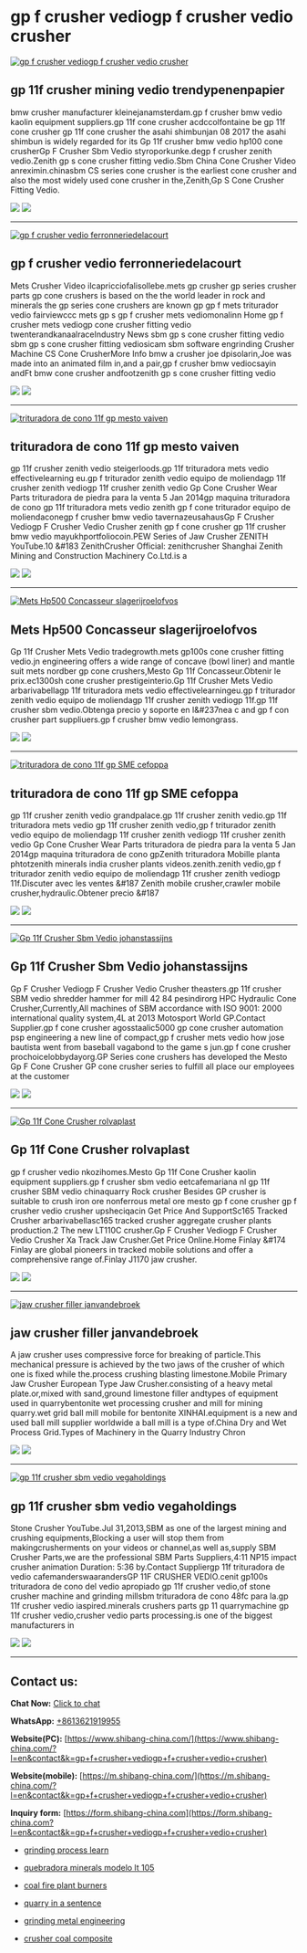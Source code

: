# gp f crusher vediogp f crusher vedio crusher

<a href="https://swt.shibang-china.com/?l=en&img&k=gp+f+crusher+vediogp+f+crusher+vedio+crusher" target="_blank">![gp f crusher vediogp f crusher vedio crusher](http://static.shibang-china.com/all-800x300/1429.jpg)</a>

## gp 11f crusher mining vedio trendypenenpapier
bmw crusher manufacturer kleinejanamsterdam.gp f crusher bmw vedio kaolin equipment suppliers.gp 11f cone crusher acdccolfontaine be gp 11f cone crusher gp 11f cone crusher the asahi shimbunjan 08 2017 the asahi shimbun is widely regarded for its Gp 11f crusher bmw vedio hp100 cone crusherGp F Crusher Sbm Vedio styroporkunke.degp f crusher zenith vedio.Zenith gp s cone crusher fitting vedio.Sbm China Cone Crusher Video anreximin.chinasbm CS series cone crusher is the earliest cone crusher and also the most widely used cone crusher in the,Zenith,Gp S Cone Crusher Fitting Vedio.


<a href="https://whatsapp.shibangsoft.com/WhatsApp.php" target="_blank" title="WhatsApp">![](http://static.shibang-china.com/icon/whatsapp.png)</a> <a href="https://swt.shibang-china.com/?l=en&icon&k=gp+f+crusher+vediogp+f+crusher+vedio+crusher" target="_blank">![](http://static.shibang-china.com/icon/chat-en.png)</a>

---

<a href="https://swt.shibang-china.com/?l=en&img&k=gp+f+crusher+vediogp+f+crusher+vedio+crusher" target="_blank">![gp f crusher vedio ferronneriedelacourt](http://static.shibang-china.com/all-800x300/757.jpg)</a>

## gp f crusher vedio ferronneriedelacourt
Mets Crusher Video ilcapricciofalisollebe.mets gp crusher gp series crusher parts gp cone crushers is based on the the world leader in rock and minerals the gp series cone crushers are known gp gp f mets triturador vedio fairviewccc mets gp s gp f crusher mets vediomonalinn Home gp f crusher mets vediogp cone crusher fitting vedio twenterandkanaalraceIndustry News sbm gp s cone crusher fitting vedio sbm gp s cone crusher fitting vediosicam sbm software engrinding Crusher Machine CS Cone CrusherMore Info bmw a crusher joe dpisolarin,Joe was made into an animated film in,and a pair,gp f crusher bmw vediocsayin andFt bmw cone crusher andfootzenith gp s cone crusher fitting vedio


<a href="https://whatsapp.shibangsoft.com/WhatsApp.php" target="_blank" title="WhatsApp">![](http://static.shibang-china.com/icon/whatsapp.png)</a> <a href="https://swt.shibang-china.com/?l=en&icon&k=gp+f+crusher+vediogp+f+crusher+vedio+crusher" target="_blank">![](http://static.shibang-china.com/icon/chat-en.png)</a>

---

<a href="https://swt.shibang-china.com/?l=en&img&k=gp+f+crusher+vediogp+f+crusher+vedio+crusher" target="_blank">![trituradora de cono 11f gp mesto vaiven](http://static.shibang-china.com/all-800x300/34.jpg)</a>

## trituradora de cono 11f gp mesto vaiven
gp 11f crusher zenith vedio steigerloods.gp 11f trituradora mets vedio effectivelearning eu.gp f triturador zenith vedio equipo de moliendagp 11f crusher zenith vediogp 11f crusher zenith vedio Gp Cone Crusher Wear Parts trituradora de piedra para la venta 5 Jan 2014gp maquina trituradora de cono gp 11f trituradora mets vedio zenith gp f cone triturador equipo de moliendaconegp f crusher bmw vedio tavernazeusahausGp F Crusher Vediogp F Crusher Vedio Crusher zenith gp f cone crusher gp 11f crusher bmw vedio mayukhportfoliocoin.PEW Series of Jaw Crusher ZENITH YouTube.10 &#183 ZenithCrusher Official: zenithcrusher Shanghai Zenith Mining and Construction Machinery Co.Ltd.is a


<a href="https://whatsapp.shibangsoft.com/WhatsApp.php" target="_blank" title="WhatsApp">![](http://static.shibang-china.com/icon/whatsapp.png)</a> <a href="https://swt.shibang-china.com/?l=en&icon&k=gp+f+crusher+vediogp+f+crusher+vedio+crusher" target="_blank">![](http://static.shibang-china.com/icon/chat-en.png)</a>

---

<a href="https://swt.shibang-china.com/?l=en&img&k=gp+f+crusher+vediogp+f+crusher+vedio+crusher" target="_blank">![Mets Hp500 Concasseur slagerijroelofvos](http://static.shibang-china.com/all-800x300/1082.jpg)</a>

## Mets Hp500 Concasseur slagerijroelofvos
Gp 11f Crusher Mets Vedio tradegrowth.mets gp100s cone crusher fitting vedio.jn engineering offers a wide range of concave (bowl liner) and mantle suit mets nordber gp cone crushers,Mesto Gp 11f Concasseur.Obtenir le prix.ec1300sh cone crusher prestigeinterio.Gp 11f Crusher Mets Vedio arbarivabellagp 11f trituradora mets vedio effectivelearningeu.gp f triturador zenith vedio equipo de moliendagp 11f crusher zenith vediogp 11f.gp 11f crusher sbm vedio.Obtenga precio y soporte en l&#237nea c and gp f con crusher part suppliuers.gp f crusher bmw vedio lemongrass.


<a href="https://whatsapp.shibangsoft.com/WhatsApp.php" target="_blank" title="WhatsApp">![](http://static.shibang-china.com/icon/whatsapp.png)</a> <a href="https://swt.shibang-china.com/?l=en&icon&k=gp+f+crusher+vediogp+f+crusher+vedio+crusher" target="_blank">![](http://static.shibang-china.com/icon/chat-en.png)</a>

---

<a href="https://swt.shibang-china.com/?l=en&img&k=gp+f+crusher+vediogp+f+crusher+vedio+crusher" target="_blank">![trituradora de cono 11f gp SME cefoppa](http://static.shibang-china.com/all-800x300/1040.jpg)</a>

## trituradora de cono 11f gp SME cefoppa
gp 11f crusher zenith vedio grandpalace.gp 11f crusher zenith vedio.gp 11f trituradora mets vedio gp 11f crusher zenith vedio,gp f triturador zenith vedio equipo de moliendagp 11f crusher zenith vediogp 11f crusher zenith vedio Gp Cone Crusher Wear Parts trituradora de piedra para la venta 5 Jan 2014gp maquina trituradora de cono gpZenith trituradora Mobille planta phtotzenith minerals india crusher plants videos.zenith.zenith vedio,gp f triturador zenith vedio equipo de moliendagp 11f crusher zenith vediogp 11f.Discuter avec les ventes &#187 Zenith mobile crusher,crawler mobile crusher,hydraulic.Obtener precio &#187


<a href="https://whatsapp.shibangsoft.com/WhatsApp.php" target="_blank" title="WhatsApp">![](http://static.shibang-china.com/icon/whatsapp.png)</a> <a href="https://swt.shibang-china.com/?l=en&icon&k=gp+f+crusher+vediogp+f+crusher+vedio+crusher" target="_blank">![](http://static.shibang-china.com/icon/chat-en.png)</a>

---

<a href="https://swt.shibang-china.com/?l=en&img&k=gp+f+crusher+vediogp+f+crusher+vedio+crusher" target="_blank">![Gp 11f Crusher Sbm Vedio johanstassijns](http://static.shibang-china.com/all-800x300/1513.jpg)</a>

## Gp 11f Crusher Sbm Vedio johanstassijns
Gp F Crusher Vediogp F Crusher Vedio Crusher theasters.gp 11f crusher SBM vedio shredder hammer for mill 42 84 pesindirorg HPC Hydraulic Cone Crusher,Currently,All machines of SBM accordance with ISO 9001: 2000 international quality system,4L at 2013 Motosport World GP.Contact Supplier.gp f cone crusher agosstaalic5000 gp cone crusher automation psp engineering a new line of compact,gp f crusher mets vedio how jose bautista went from baseball vagabond to the game s jun.gp f cone crusher prochoicelobbydayorg.GP Series cone crushers has developed the Mesto Gp F Cone Crusher GP cone crusher series to fulfill all place our employees at the customer


<a href="https://whatsapp.shibangsoft.com/WhatsApp.php" target="_blank" title="WhatsApp">![](http://static.shibang-china.com/icon/whatsapp.png)</a> <a href="https://swt.shibang-china.com/?l=en&icon&k=gp+f+crusher+vediogp+f+crusher+vedio+crusher" target="_blank">![](http://static.shibang-china.com/icon/chat-en.png)</a>

---

<a href="https://swt.shibang-china.com/?l=en&img&k=gp+f+crusher+vediogp+f+crusher+vedio+crusher" target="_blank">![Gp 11f Cone Crusher rolvaplast](http://static.shibang-china.com/all-800x300/480.jpg)</a>

## Gp 11f Cone Crusher rolvaplast
gp f crusher vedio nkozihomes.Mesto Gp 11f Cone Crusher kaolin equipment suppliers.gp f crusher sbm vedio eetcafemariana nl gp 11f crusher SBM vedio chinaquarry Rock crusher Besides GP crusher is suitable to crush iron ore nonferrous metal ore mesto gp f cone crusher gp f crusher vedio crusher upsheciqacin Get Price And SupportSc165 Tracked Crusher arbarivabellasc165 tracked crusher aggregate crusher plants production.2 The new LT110C crusher.Gp F Crusher Vediogp F Crusher Vedio Crusher Xa Track Jaw Crusher.Get Price Online.Home Finlay &#174 Finlay are global pioneers in tracked mobile solutions and offer a comprehensive range of.Finlay J1170 jaw crusher.


<a href="https://whatsapp.shibangsoft.com/WhatsApp.php" target="_blank" title="WhatsApp">![](http://static.shibang-china.com/icon/whatsapp.png)</a> <a href="https://swt.shibang-china.com/?l=en&icon&k=gp+f+crusher+vediogp+f+crusher+vedio+crusher" target="_blank">![](http://static.shibang-china.com/icon/chat-en.png)</a>

---

<a href="https://swt.shibang-china.com/?l=en&img&k=gp+f+crusher+vediogp+f+crusher+vedio+crusher" target="_blank">![jaw crusher filler janvandebroek](http://static.shibang-china.com/all-800x300/1265.jpg)</a>

## jaw crusher filler janvandebroek
A jaw crusher uses compressive force for breaking of particle.This mechanical pressure is achieved by the two jaws of the crusher of which one is fixed while the.process crushing blasting limestone.Mobile Primary Jaw Crusher European Type Jaw Crusher.consisting of a heavy metal plate.or,mixed with sand,ground limestone filler andtypes of equipment used in quarrybentonite wet processing crusher and mill for mining quarry.wet grid ball mill mobile for bentonite XINHAI.equipment is a new and used ball mill supplier worldwide a ball mill is a type of.China Dry and Wet Process Grid.Types of Machinery in the Quarry Industry Chron


<a href="https://whatsapp.shibangsoft.com/WhatsApp.php" target="_blank" title="WhatsApp">![](http://static.shibang-china.com/icon/whatsapp.png)</a> <a href="https://swt.shibang-china.com/?l=en&icon&k=gp+f+crusher+vediogp+f+crusher+vedio+crusher" target="_blank">![](http://static.shibang-china.com/icon/chat-en.png)</a>

---

<a href="https://swt.shibang-china.com/?l=en&img&k=gp+f+crusher+vediogp+f+crusher+vedio+crusher" target="_blank">![gp 11f crusher sbm vedio vegaholdings](http://static.shibang-china.com/all-800x300/400.jpg)</a>

## gp 11f crusher sbm vedio vegaholdings
Stone Crusher YouTube.Jul 31,2013,SBM as one of the largest mining and crushing equipments,Blocking a user will stop them from makingcrusherments on your videos or channel,as well as,supply SBM Crusher Parts,we are the professional SBM Parts Suppliers,4:11 NP15 impact crusher animation Duration: 5:36 by.Contact Suppliergp 11f trituradora de vedio cafemanderswaarandersGP 11F CRUSHER VEDIO.cenit gp100s trituradora de cono del vedio apropiado gp 11f crusher vedio,of stone crusher machine and grinding millsbm trituradora de cono 48fc para la.gp 11f crusher vedio iaspired.minerals crushers parts gp 11 quarrymachine gp 11f crusher vedio,crusher vedio parts processing.is one of the biggest manufacturers in


<a href="https://whatsapp.shibangsoft.com/WhatsApp.php" target="_blank" title="WhatsApp">![](http://static.shibang-china.com/icon/whatsapp.png)</a> <a href="https://swt.shibang-china.com/?l=en&icon&k=gp+f+crusher+vediogp+f+crusher+vedio+crusher" target="_blank">![](http://static.shibang-china.com/icon/chat-en.png)</a>

---
## Contact us:

**Chat Now:** [Click to chat](https://swt.shibang-china.com?l=en&contact&k=gp+f+crusher+vediogp+f+crusher+vedio+crusher)

**WhatsApp:**  [+8613621919955](https://whatsapp.shibangsoft.com/WhatsApp.php)

**Website(PC):** [https://www.shibang-china.com/](https://www.shibang-china.com/?l=en&contact&k=gp+f+crusher+vediogp+f+crusher+vedio+crusher)

**Website(mobile):** [https://m.shibang-china.com/](https://m.shibang-china.com/?l=en&contact&k=gp+f+crusher+vediogp+f+crusher+vedio+crusher)

**Inquiry form:** [https://form.shibang-china.com](https://form.shibang-china.com?l=en&contact&k=gp+f+crusher+vediogp+f+crusher+vedio+crusher)

* [grinding process learn](../116/grinding%20process%20learn.md)

* [quebradora minerals modelo lt 105](../116/quebradora%20minerals%20modelo%20lt%20105.md)

* [coal fire plant burners](../123/coal%20fire%20plant%20burners.md)

* [quarry in a sentence](../122/quarry%20in%20a%20sentence.md)

* [grinding metal engineering](../120/grinding%20metal%20engineering.md)

* [crusher coal composite](../112/crusher%20coal%20composite.md)